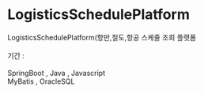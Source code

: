 # LogisticsSchedulePlatform
LogisticsSchedulePlatform(항만,철도,항공 스케줄 조회 플랫폼</br>
</br>
기간 : </br>
</br>
SpringBoot , Java , Javascript</br>
MyBatis , OracleSQL

